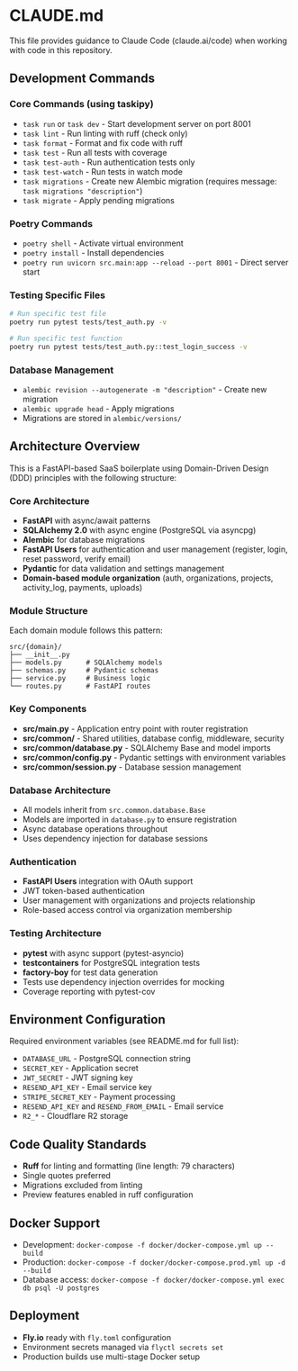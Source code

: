 # CLAUDE.md

This file provides guidance to Claude Code (claude.ai/code) when working with code in this repository.

## Development Commands

### Core Commands (using taskipy)
- `task run` or `task dev` - Start development server on port 8001
- `task lint` - Run linting with ruff (check only)
- `task format` - Format and fix code with ruff
- `task test` - Run all tests with coverage
- `task test-auth` - Run authentication tests only
- `task test-watch` - Run tests in watch mode
- `task migrations` - Create new Alembic migration (requires message: `task migrations "description"`)
- `task migrate` - Apply pending migrations

### Poetry Commands
- `poetry shell` - Activate virtual environment
- `poetry install` - Install dependencies
- `poetry run uvicorn src.main:app --reload --port 8001` - Direct server start

### Testing Specific Files
```bash
# Run specific test file
poetry run pytest tests/test_auth.py -v

# Run specific test function
poetry run pytest tests/test_auth.py::test_login_success -v
```

### Database Management
- `alembic revision --autogenerate -m "description"` - Create new migration
- `alembic upgrade head` - Apply migrations
- Migrations are stored in `alembic/versions/`

## Architecture Overview

This is a FastAPI-based SaaS boilerplate using Domain-Driven Design (DDD) principles with the following structure:

### Core Architecture
- **FastAPI** with async/await patterns
- **SQLAlchemy 2.0** with async engine (PostgreSQL via asyncpg)
- **Alembic** for database migrations
- **FastAPI Users** for authentication and user management (register, login, reset password, verify email)
- **Pydantic** for data validation and settings management
- **Domain-based module organization** (auth, organizations, projects, activity_log, payments, uploads)

### Module Structure
Each domain module follows this pattern:
```
src/{domain}/
├── __init__.py
├── models.py      # SQLAlchemy models
├── schemas.py     # Pydantic schemas
├── service.py     # Business logic
└── routes.py      # FastAPI routes
```

### Key Components
- **src/main.py** - Application entry point with router registration
- **src/common/** - Shared utilities, database config, middleware, security
- **src/common/database.py** - SQLAlchemy Base and model imports
- **src/common/config.py** - Pydantic settings with environment variables
- **src/common/session.py** - Database session management

### Database Architecture
- All models inherit from `src.common.database.Base`
- Models are imported in `database.py` to ensure registration
- Async database operations throughout
- Uses dependency injection for database sessions

### Authentication
- **FastAPI Users** integration with OAuth support
- JWT token-based authentication
- User management with organizations and projects relationship
- Role-based access control via organization membership

### Testing Architecture
- **pytest** with async support (pytest-asyncio)
- **testcontainers** for PostgreSQL integration tests
- **factory-boy** for test data generation
- Tests use dependency injection overrides for mocking
- Coverage reporting with pytest-cov

## Environment Configuration

Required environment variables (see README.md for full list):
- `DATABASE_URL` - PostgreSQL connection string
- `SECRET_KEY` - Application secret
- `JWT_SECRET` - JWT signing key
- `RESEND_API_KEY` - Email service key
- `STRIPE_SECRET_KEY` - Payment processing
- `RESEND_API_KEY` and `RESEND_FROM_EMAIL` - Email service
- `R2_*` - Cloudflare R2 storage

## Code Quality Standards

- **Ruff** for linting and formatting (line length: 79 characters)
- Single quotes preferred
- Migrations excluded from linting
- Preview features enabled in ruff configuration

## Docker Support

- Development: `docker-compose -f docker/docker-compose.yml up --build`
- Production: `docker-compose -f docker/docker-compose.prod.yml up -d --build`
- Database access: `docker-compose -f docker/docker-compose.yml exec db psql -U postgres`

## Deployment

- **Fly.io** ready with `fly.toml` configuration
- Environment secrets managed via `flyctl secrets set`
- Production builds use multi-stage Docker setup
